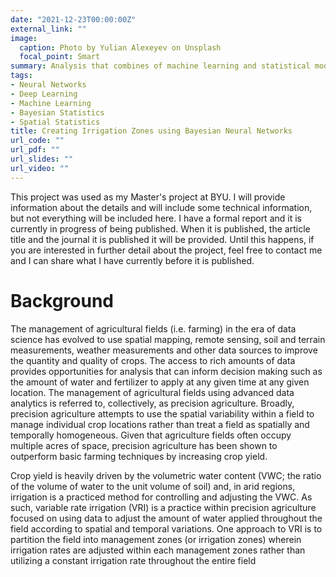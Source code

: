 ```yaml
---
date: "2021-12-23T00:00:00Z"
external_link: ""
image:
  caption: Photo by Yulian Alexeyev on Unsplash
  focal_point: Smart
summary: Analysis that combines of machine learning and statistical modeling methods to create irrigation zones.
tags:
- Neural Networks
- Deep Learning
- Machine Learning
- Bayesian Statistics
- Spatial Statistics
title: Creating Irrigation Zones using Bayesian Neural Networks
url_code: ""
url_pdf: ""
url_slides: ""
url_video: ""
---
```


This project was used as my Master's project at BYU. I will provide information about the details and will include some technical information, but not everything will be included here. I have a formal report and it is currently in progress of being published. When it is published, the article title and the journal it is published it will be provided. Until this happens, if you are interested in further detail about the project, feel free to contact me and I can share what I have currently before it is published.

# Background 

The management of agricultural fields (i.e. farming) in the era of data science has evolved to use spatial mapping, remote sensing, soil and terrain measurements, weather measurements and other data sources to improve the quantity and quality of crops. The access to rich amounts of data provides opportunities for analysis that can inform decision making such as the amount of water and fertilizer to apply at any given time at any given location. The management of agricultural fields using advanced data analytics is referred to, collectively, as precision agriculture. Broadly, precision agriculture attempts to use the spatial variability within a field to manage individual crop locations rather than treat a field as spatially and temporally homogeneous.  Given that agriculture fields often occupy multiple acres of space, precision agriculture has been shown to outperform basic farming techniques by increasing crop yield.


Crop yield is heavily driven by the volumetric water content (VWC; the ratio of the volume of water to the unit volume of soil) and, in arid regions, irrigation is a practiced method for controlling and adjusting the VWC. As such, variable rate irrigation (VRI) is a practice within precision agriculture focused on using data to adjust the amount of water applied throughout the field according to spatial and temporal variations. One approach to VRI is to partition the field into management zones (or irrigation zones) wherein irrigation rates are adjusted within each management zones rather than utilizing a constant irrigation rate throughout the entire field 
